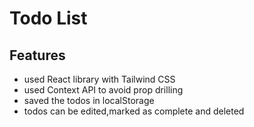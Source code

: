# Todo List
## Features
- used React library with Tailwind CSS
- used Context API to avoid prop drilling
- saved the todos in localStorage
- todos can be edited,marked as complete and deleted